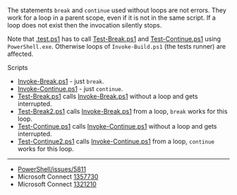 
The statements `break` and `continue` used without loops are not errors. They
work for a loop in a parent scope, even if it is not in the same script. If a
loop does not exist then the invocation silently stops.

Note that [.test.ps1](.test.ps1) has to call [Test-Break.ps1](Test-Break.ps1) and [Test-Continue.ps1](Test-Continue.ps1)
using `PowerShell.exe`. Otherwise loops of `Invoke-Build.ps1` (the tests
runner) are affected.

Scripts

- [Invoke-Break.ps1](Invoke-Break.ps1) - just `break`.
- [Invoke-Continue.ps1](Invoke-Continue.ps1) - just `continue`.
- [Test-Break.ps1](Test-Break.ps1) calls [Invoke-Break.ps1](Invoke-Break.ps1) without a loop and gets interrupted.
- [Test-Break2.ps1](Test-Break2.ps1) calls [Invoke-Break.ps1](Invoke-Break.ps1) from a loop, `break` works for this loop.
- [Test-Continue.ps1](Test-Continue.ps1) calls [Invoke-Continue.ps1](Invoke-Continue.ps1) without a loop and gets interrupted.
- [Test-Continue2.ps1](Test-Continue2.ps1) calls [Invoke-Continue.ps1](Invoke-Continue.ps1) from a loop, `continue` works for this loop.

---

- [PowerShell/issues/5811](https://github.com/PowerShell/PowerShell/issues/5811)
- Microsoft Connect [1357730](https://connect.microsoft.com/PowerShell/Feedback/Details/1357730)
- Microsoft Connect [1321210](https://connect.microsoft.com/PowerShell/feedback/details/1321210)
